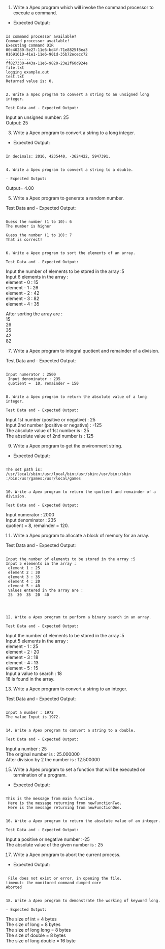 1. Write a Apex program which will invoke the command processor to execute a command. 

- Expected Output:
```

Is command processor available?                                         
Command processor available!                                            
Executing command DIR                                                   
00c40280-5e27-11e6-bd4f-71e8825f8ea3                                    
01691610-41e1-11e6-901d-35b72ececc72                                    
...........
ff827330-443a-11e6-9820-23e2f60d924e                                    
file.txt                                                                
logging_example.out                                                     
test.txt                                                                
Returned value is: 0.


2. Write a Apex program to convert a string to an unsigned long integer. 

Test Data and - Expected Output:
```

Input an unsigned number: 25                                            
Output: 25


3. Write a Apex program to convert a string to a long integer. 

- Expected Output:
```

In decimals: 2016, 4235440, -3624422, 5947391.


4. Write a Apex program to convert a string to a double. 

- Expected Output:
```

Output= 4.00


5. Write a Apex program to generate a random number. 

Test Data and - Expected Output:
```

Guess the number (1 to 10): 6                                           
The number is higher                                                    
                                                                        
Guess the number (1 to 10): 7                                           
That is correct!              


6. Write a Apex program to sort the elements of an array. 

Test Data and - Expected Output:
```

Input the number of elements to be stored in the array :5               
Input 6 elements in the array :                                         
element - 0 : 15                                                        
element - 1 : 26                                                        
element - 2 : 42                                                        
element - 3 : 82                                                        
element - 4 : 35                                                        
                                                                        
After sorting the array are :                                           
15                                                                      
26                                                                      
35                                                                      
42                                                                      
82                    


7. Write a Apex program to integral quotient and remainder of a division. 

Test Data and - Expected Output:
```

Input numerator : 2500                                                 
 Input denominator : 235                                                
 quotient =  10, remainder = 150                                                                  


8. Write a Apex program to return the absolute value of a long integer. 

Test Data and - Expected Output:
```

Input 1st number (positive or negative) : 25                           
 Input 2nd number (positive or negative) : -125                         
 The absolute value of 1st number is : 25                                           
 The absolute value of 2nd number is : 125           


9. Write a Apex program to get the environment string. 

- Expected Output:
```

The set path is: /usr/local/sbin:/usr/local/bin:/usr/sbin:/usr/bin:/sbin
:/bin:/usr/games:/usr/local/games           


10. Write a Apex program to return the quotient and remainder of a division. 

Test Data and - Expected Output:
```

Input numerator : 2000                                                 
 Input denominator : 235                                                
 quotient =  8, remainder = 120.          


11. Write a Apex program to allocate a block of memory for an array. 

Test Data and - Expected Output:
```

Input the number of elements to be stored in the array :5               
Input 5 elements in the array :                                         
 element 1 : 25                                                         
 element 2 : 30                                                         
 element 3 : 35                                                         
 element 4 : 20                                                         
 element 5 : 40                                                         
 Values entered in the array are :                                      
 25  30  35  20  40           



 
12. Write a Apex program to perform a binary search in an array. 

Test Data and - Expected Output:
```

Input the number of elements to be stored in the array :5               
Input 5 elements in the array :                                         
element - 1 : 25                                                        
element - 2 : 20                                                        
element - 3 : 18                                                        
element - 4 : 13                                                        
element - 5 : 15                                                        
 Input a value to search : 18                                           
18 is found in the array.          


13. Write a Apex program to convert a string to an integer. 

Test Data and - Expected Output:
```

Input a number : 1972                                                   
The value Input is 1972.


14. Write a Apex program to convert a string to a double. 

Test Data and - Expected Output:
```

Input a number : 25                                                                                          
 The original number is : 25.000000                                                                           
 After division by 2 the number is : 12.500000 


15. Write a Apex program to set a function that will be executed on termination of a program. 

- Expected Output:
```

This is the message from main function.                                
 Here is the message returning from newFunctionTwo.                     
 Here is the message returning from newFunctionOne.


16. Write a Apex program to return the absolute value of an integer. 

Test Data and - Expected Output:
```

Input a positive or negative number :-25                               
 The absolute value of the given number is : 25


17. Write a Apex program to abort the current process. 

- Expected Output:
```

 File does not exist or error, in opening the file.                                                           
timeout: the monitored command dumped core                                                                    
Aborted  


18. Write a Apex program to demonstrate the working of keyword long. 

- Expected Output:
```

 The size of int = 4 bytes                                                           
 The size of long = 8 bytes                                                          
 The size of long long = 8 bytes                                                     
 The size of double = 8 bytes                                                        
 The size of long double = 16 byte 
